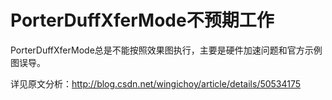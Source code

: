 # PorterDuffXferMode不预期工作


PorterDuffXferMode总是不能按照效果图执行，主要是硬件加速问题和官方示例图误导。

详见原文分析：http://blog.csdn.net/wingichoy/article/details/50534175

